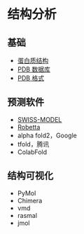 # 结构分析

## 基础

- [蛋白质结构](protein_structure.md)
- [PDB 数据库](pdb_database.md)
- [PDB 格式](pdb_format.md)

## 预测软件

- [SWISS-MODEL](https://swissmodel.expasy.org/)
- [Robetta](https://robetta.bakerlab.org/)
- alpha fold2，Google
- tfold，腾讯
- ColabFold

## 结构可视化

- PyMol
- Chimera
- vmd
- rasmal
- jmol
